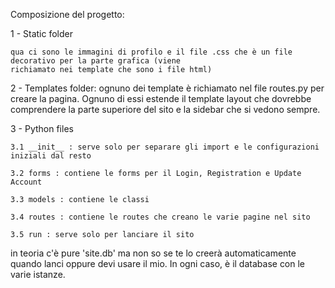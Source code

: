 Composizione del progetto:

1 - Static folder
    
    qua ci sono le immagini di profilo e il file .css che è un file decorativo per la parte grafica (viene
    richiamato nei template che sono i file html)
 
 2 - Templates folder: ognuno dei template è richiamato nel file routes.py per creare la pagina. Ognuno di essi
                       estende il template layout che dovrebbe comprendere la parte superiore del sito e la
                       sidebar che si vedono sempre.

3 - Python files
    
    3.1 __init__ : serve solo per separare gli import e le configurazioni iniziali dal resto
    
    3.2 forms : contiene le forms per il Login, Registration e Update Account
    
    3.3 models : contiene le classi 
    
    3.4 routes : contiene le routes che creano le varie pagine nel sito
    
    3.5 run : serve solo per lanciare il sito
    
    
 in teoria c'è pure 'site.db' ma non so se te lo creerà automaticamente quando lanci oppure devi usare il mio. In ogni caso, è il database con le varie istanze.
    
